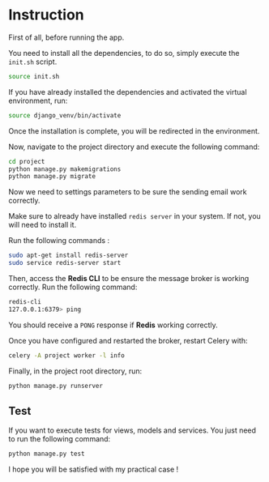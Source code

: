 # Instruction

First of all, before running the app.

You need to install all the dependencies, to do so, simply execute the `init.sh` script.
```bash
source init.sh
```
If you have already installed the dependencies and activated the virtual environment, run:
```bash
source django_venv/bin/activate
```
Once the installation is complete, you will be redirected in the environment.

Now, navigate to the project directory and execute the following command:
```bash
cd project
python manage.py makemigrations
python manage.py migrate
```

Now we need to settings parameters to be sure the sending email work correctly.

Make sure to already have installed `redis server` in your system.
If not, you will need to install it.

Run the following commands :
```bash
sudo apt-get install redis-server
sudo service redis-server start
```

Then, access the **Redis CLI** to be ensure the message broker is working correctly.
Run the following command: 
```bash
redis-cli
127.0.0.1:6379> ping
```

You should receive a `PONG` response if **Redis** working correctly.

Once you have configured and restarted the broker, restart Celery with: 
```bash
celery -A project worker -l info
```

Finally, in the project root directory, run:
```bash
python manage.py runserver
```

## Test
If you want to execute tests for views, models and services.
You just need to run the following command:
```bash
python manage.py test
```

I hope you will be satisfied with my practical case !
